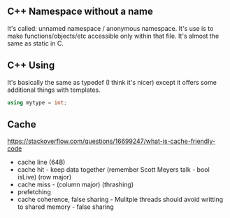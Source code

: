 ## C++ Namespace without a name
It's called: unnamed namespace / anonymous namespace. It's use is to make functions/objects/etc accessible only within that file. It's almost the same as static in C.

## C++ Using
It's basically the same as typedef (I think it's nicer) except it offers some additional things with templates.
~~~c++
using mytype = int;
~~~

## Cache
https://stackoverflow.com/questions/16699247/what-is-cache-friendly-code 

- cache line (64B) 
- cache hit - keep data together (remember Scott Meyers talk - bool isLive) (row major)
- cache miss - (column major) (thrashing)
- prefetching 
- cache coherence, false sharing - Mulitple threads should avoid writting to shared memory - false sharing
